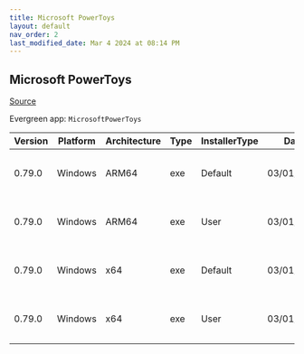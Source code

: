 ```yaml
---
title: Microsoft PowerToys
layout: default
nav_order: 2
last_modified_date: Mar 4 2024 at 08:14 PM
---
```


## Microsoft PowerToys

[Source](https://github.com/microsoft/PowerToys/)

Evergreen app: `MicrosoftPowerToys`

| Version | Platform | Architecture | Type | InstallerType | Date       | Size      | URI                                                                                                                                                                                                          |
| ------- | -------- | ------------ | ---- | ------------- | ---------- | --------- | ------------------------------------------------------------------------------------------------------------------------------------------------------------------------------------------------------------ |
| 0.79.0  | Windows  | ARM64        | exe  | Default       | 03/01/2024 | 256615920 | [https://github.com/microsoft/PowerToys/releases/download/v0.79.0/PowerToysSetup-0.79.0-arm64.exe](https://github.com/microsoft/PowerToys/releases/download/v0.79.0/PowerToysSetup-0.79.0-arm64.exe)         |
| 0.79.0  | Windows  | ARM64        | exe  | User          | 03/01/2024 | 256615856 | [https://github.com/microsoft/PowerToys/releases/download/v0.79.0/PowerToysUserSetup-0.79.0-arm64.exe](https://github.com/microsoft/PowerToys/releases/download/v0.79.0/PowerToysUserSetup-0.79.0-arm64.exe) |
| 0.79.0  | Windows  | x64          | exe  | Default       | 03/01/2024 | 262643392 | [https://github.com/microsoft/PowerToys/releases/download/v0.79.0/PowerToysSetup-0.79.0-x64.exe](https://github.com/microsoft/PowerToys/releases/download/v0.79.0/PowerToysSetup-0.79.0-x64.exe)             |
| 0.79.0  | Windows  | x64          | exe  | User          | 03/01/2024 | 262643584 | [https://github.com/microsoft/PowerToys/releases/download/v0.79.0/PowerToysUserSetup-0.79.0-x64.exe](https://github.com/microsoft/PowerToys/releases/download/v0.79.0/PowerToysUserSetup-0.79.0-x64.exe)     |
